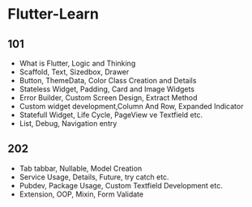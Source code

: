 # Flutter-Learn

## 101
* What is Flutter, Logic and Thinking
* Scaffold, Text, Sizedbox, Drawer
* Button, ThemeData, Color Class Creation and Details
* Stateless Widget, Padding, Card and Image Widgets
* Error Builder, Custom Screen Design, Extract Method
* Custom widget development,Column And Row, Expanded Indicator
* Statefull Widget, Life Cycle, PageView ve Textfield etc.
* List, Debug, Navigation entry

## 202
* Tab tabbar, Nullable, Model Creation
* Service Usage, Details, Future, try catch etc.
* Pubdev, Package Usage, Custom Textfield Development etc.
* Extension, OOP, Mixin, Form Validate
